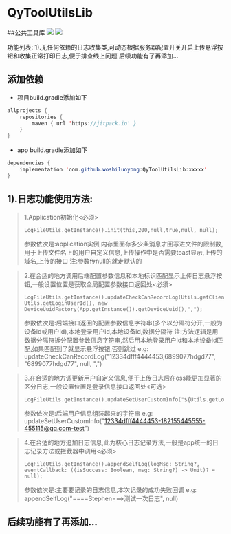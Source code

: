 # QyToolUtilsLib
##公共工具库 [![](https://img.shields.io/badge/%E9%80%86%E6%B0%B4%E5%AF%92-Stephen's%20YYDS-brightgreen)](https://www.jianshu.com/u/9426aa3ff4ae) [![](https://img.shields.io/github/v/release/woshiluoyong/QyToolUtilsLib.svg)](https://github.com/woshiluoyong/QyToolUtilsLib)

功能列表:
1).无任何依赖的日志收集类,可动态根据服务器配置开关开启上传悬浮按钮和收集正常打印日志,便于排查线上问题
后续功能有了再添加...



## 添加依赖

 - 项目build.gradle添加如下
```java
allprojects {
    repositories {
        maven { url 'https://jitpack.io' }
    }
}
```
 - app build.gradle添加如下
```java
dependencies {
    implementation 'com.github.woshiluoyong:QyToolUtilsLib:xxxxx'
}
```

## 1).日志功能使用方法:

>1.Application初始化<必须>
>```
>LogFileUtils.getInstance().init(this,200,null,true,null, null);
>```
>参数依次是:application实例,内存里面存多少条消息才回写进文件的限制数,用于上传文件名上的用户自定义信息,上传操作中是否需要toast显示,上传的域名,上传的接口
>注:参数传null的就走默认的

>2.在合适的地方调用后端配置参数信息和本地标识匹配显示上传日志悬浮按钮,一般设置位置是获取全局配置参数接口返回处<必须>
>```
>LogFileUtils.getInstance().updateCheckCanRecordLog(Utils.getClientConfig(LogFileUtils.ConfigKeyName), Utils.getLoginUserId(), new DeviceUuidFactory(App.getInstance()).getDeviceUuid(),",");
>```
>参数依次是:后端接口返回的配置参数信息字符串(多个以分隔符分开,一般为设备id或用户id),本地登录用户id,本地设备id,数据分隔符
>注:方法逻辑是用数据分隔符拆分配置参数信息字符串,然后用本地登录用户id和本地设备id匹配,如果匹配到了就显示悬浮按钮,否则跳过
>e.g: updateCheckCanRecordLog("12334dfff4444453,6899077hdgd77", "6899077hdgd77", null, ",")

>3.在合适的地方调更新用户自定义信息,便于上传日志后在oss能更加显著的区分日志,一般设置位置是登录信息接口返回处<可选>
>```
>LogFileUtils.getInstance().updateSetUserCustomInfo("${Utils.getLoginUserId()}-${Utils.getLoginUserMobile()}-${Utils.getLoginUserEmail()}-${Utils.getLoginUserNickName()}-${Utils.getLoginUserName()}")
>```
>参数依次是:后端用户信息组装起来的字符串
>e.g: updateSetUserCustomInfo("12334dfff4444453-182155445555-455115@qq.com-test")

>4.在合适的地方追加日志信息,此为核心日志记录方法,一般是app统一的日志记录方法或拦截器中调用<必须>
>```
>LogFileUtils.getInstance().appendSelfLog(logMsg: String?, eventCallback: ((isSuccess: Boolean, msg: String?) -> Unit)? = null);
>```
>参数依次是:主要要记录的日志信息,本次记录的成功失败回调
>e.g: appendSelfLog("====Stephen===>测试一次日志", null)

## 后续功能有了再添加...